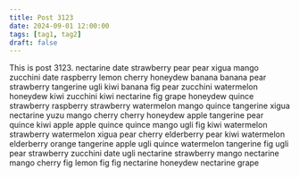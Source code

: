 ```yaml
---
title: Post 3123
date: 2024-09-01 12:00:00
tags: [tag1, tag2]
draft: false
---
```

This is post 3123.
nectarine
date
strawberry
pear
pear
xigua
mango
zucchini
date
raspberry
lemon
cherry
honeydew
banana
banana
pear
strawberry
tangerine
ugli
kiwi
banana
fig
pear
zucchini
watermelon
honeydew
kiwi
zucchini
kiwi
nectarine
fig
grape
honeydew
quince
strawberry
raspberry
strawberry
watermelon
mango
quince
tangerine
xigua
nectarine
yuzu
mango
cherry
cherry
honeydew
apple
tangerine
pear
quince
kiwi
apple
apple
quince
quince
mango
ugli
fig
kiwi
watermelon
strawberry
watermelon
xigua
pear
cherry
elderberry
pear
kiwi
watermelon
elderberry
orange
tangerine
apple
ugli
quince
watermelon
tangerine
fig
ugli
pear
strawberry
zucchini
date
ugli
nectarine
strawberry
mango
nectarine
mango
cherry
fig
lemon
fig
fig
nectarine
honeydew
nectarine
grape
